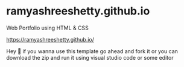 # ramyashreeshetty.github.io
Web Portfolio using HTML &amp; CSS

https://ramyashreeshetty.github.io/

Hey :wave: if you wanna use this template go ahead and fork it or you can download the zip and run it using visual studio code or some editor
